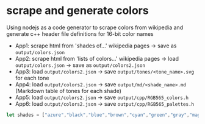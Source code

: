 # scrape and generate colors
Using nodejs as a code generator to scrape colors from wikipedia and generate c++ header file definitions for 16-bit color names

* App1: scrape html from 'shades of...' wikipedia pages -> save as ```output/colors.json```  
* App2: scrape html from 'lists of colors...' wikipedia pages -> load ```output/colors.json``` -> save as ```output/colors2.json```
* App3: load ```output/colors2.json``` -> save ```output/tones/<tone_name>.svg``` for each tone
* App4: load ```output/colors2.json``` -> save ```output/md/<shade_name>.md``` (Markdown table of tones for each shade)
* App5: load ```output/colors2.json``` -> save ```output/cpp/RGB565_colors.h```
* App6: load ```output/colors2.json``` -> save ```output/cpp/RGB565_palettes.h``` 

```javascript
let shades = ["azure","black","blue","brown","cyan","green","gray","magenta","orange","pink","purple","red","white","yellow","violet","misc"];
```

